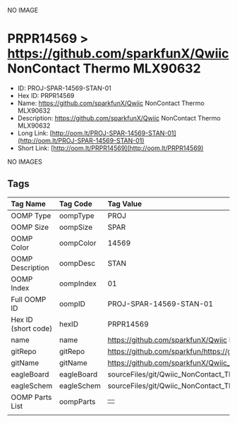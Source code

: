 


  
NO IMAGE  
# PRPR14569 > https://github.com/sparkfunX/Qwiic NonContact Thermo MLX90632

- ID: PROJ-SPAR-14569-STAN-01
- Hex ID: PRPR14569
- Name: https://github.com/sparkfunX/Qwiic NonContact Thermo MLX90632
- Description: https://github.com/sparkfunX/Qwiic NonContact Thermo MLX90632
- Long Link: [http://oom.lt/PROJ-SPAR-14569-STAN-01](http://oom.lt/PROJ-SPAR-14569-STAN-01)
- Short Link: [http://oom.lt/PRPR14569](http://oom.lt/PRPR14569)
  
NO IMAGES  
## Tags
  

|Tag Name|Tag Code|Tag Value|
| :--- | :--- | :--- |
|OOMP Type|oompType|PROJ|
|OOMP Size|oompSize|SPAR|
|OOMP Color|oompColor|14569|
|OOMP Description|oompDesc|STAN|
|OOMP Index|oompIndex|01|
|Full OOMP ID|oompID|PROJ-SPAR-14569-STAN-01|
|Hex ID (short code)|hexID|PRPR14569|
|name|name|https://github.com/sparkfunX/Qwiic NonContact Thermo MLX90632|
|gitRepo|gitRepo|https://github.com/sparkfun/https://github.com/sparkfunX/Qwiic_NonContact_Thermo_MLX90632|
|gitName|gitName|https://github.com/sparkfunX/Qwiic_NonContact_Thermo_MLX90632|
|eagleBoard|eagleBoard|sourceFiles/git/Qwiic_NonContact_Thermo_MLX90632/Hardware/Qwiic_NonContact_Thermo_MLX90632.brd|
|eagleSchem|eagleSchem|sourceFiles/git/Qwiic_NonContact_Thermo_MLX90632/Hardware/Qwiic_NonContact_Thermo_MLX90632.sch|
|OOMP Parts List|oompParts|<table><tr><td></td></tr></table>|
||||
